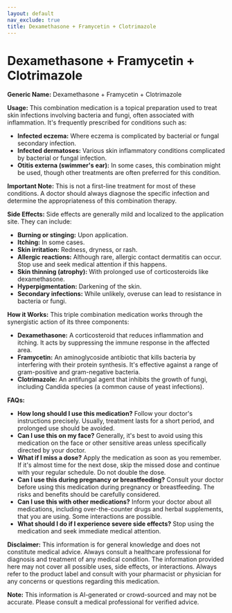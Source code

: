 ```yaml
---
layout: default
nav_exclude: true
title: Dexamethasone + Framycetin + Clotrimazole
---
```


# Dexamethasone + Framycetin + Clotrimazole

**Generic Name:** Dexamethasone + Framycetin + Clotrimazole

**Usage:** This combination medication is a topical preparation used to treat skin infections involving bacteria and fungi, often associated with inflammation.  It's frequently prescribed for conditions such as:

* **Infected eczema:**  Where eczema is complicated by bacterial or fungal secondary infection.
* **Infected dermatoses:**  Various skin inflammatory conditions complicated by bacterial or fungal infection.
* **Otitis externa (swimmer's ear):**  In some cases, this combination might be used, though other treatments are often preferred for this condition.

**Important Note:**  This is not a first-line treatment for most of these conditions.  A doctor should always diagnose the specific infection and determine the appropriateness of this combination therapy.


**Side Effects:**  Side effects are generally mild and localized to the application site. They can include:

* **Burning or stinging:** Upon application.
* **Itching:**  In some cases.
* **Skin irritation:** Redness, dryness, or rash.
* **Allergic reactions:**  Although rare, allergic contact dermatitis can occur. Stop use and seek medical attention if this happens.
* **Skin thinning (atrophy):** With prolonged use of corticosteroids like dexamethasone.
* **Hyperpigmentation:** Darkening of the skin.
* **Secondary infections:** While unlikely, overuse can lead to resistance in bacteria or fungi.


**How it Works:** This triple combination medication works through the synergistic action of its three components:

* **Dexamethasone:** A corticosteroid that reduces inflammation and itching.  It acts by suppressing the immune response in the affected area.
* **Framycetin:** An aminoglycoside antibiotic that kills bacteria by interfering with their protein synthesis.  It's effective against a range of gram-positive and gram-negative bacteria.
* **Clotrimazole:** An antifungal agent that inhibits the growth of fungi, including Candida species (a common cause of yeast infections).


**FAQs:**

* **How long should I use this medication?**  Follow your doctor's instructions precisely.  Usually, treatment lasts for a short period, and prolonged use should be avoided.
* **Can I use this on my face?**  Generally, it's best to avoid using this medication on the face or other sensitive areas unless specifically directed by your doctor.
* **What if I miss a dose?**  Apply the medication as soon as you remember. If it's almost time for the next dose, skip the missed dose and continue with your regular schedule.  Do not double the dose.
* **Can I use this during pregnancy or breastfeeding?**  Consult your doctor before using this medication during pregnancy or breastfeeding.  The risks and benefits should be carefully considered.
* **Can I use this with other medications?**  Inform your doctor about all medications, including over-the-counter drugs and herbal supplements, that you are using.  Some interactions are possible.
* **What should I do if I experience severe side effects?**  Stop using the medication and seek immediate medical attention.


**Disclaimer:** This information is for general knowledge and does not constitute medical advice. Always consult a healthcare professional for diagnosis and treatment of any medical condition.  The information provided here may not cover all possible uses, side effects, or interactions.  Always refer to the product label and consult with your pharmacist or physician for any concerns or questions regarding this medication.


**Note:** This information is AI-generated or crowd-sourced and may not be accurate. Please consult a medical professional for verified advice.